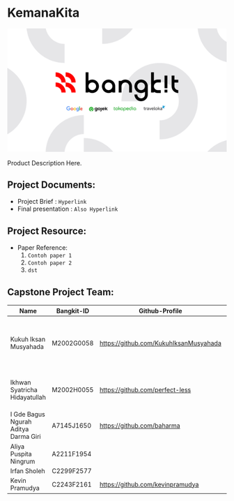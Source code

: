 # KemanaKita

<p align="center">
  <img src="https://github.com/perfect-less/KemanaKita/blob/main/bangkit_banner.png">
</p>

Product Description Here.

## Project Documents:
- Project Brief : ```Hyperlink```
- Final presentation : ```Also Hyperlink```

## Project Resource: 
- Paper Reference: 
    1. ```Contoh paper 1```
    2. ```Contoh paper 2```
    3. ```dst```
    

## Capstone Project Team: 
| Name | Bangkit-ID | Github-Profile | Task |
| ------ | ------ | ------ | ------ | 
| Kukuh Iksan Musyahada  | M2002G0058  | https://github.com/KukuhIksanMusyahada | Collecting Dataset, building the model, improving the model |
| Ikhwan Syatricha Hidayatullah  | M2002H0055  | https://github.com/perfect-less | improving the model, build inference |
| I Gde Bagus Ngurah Aditya Darma Giri | A7145J1650  | https://github.com/baharma |  |
| Aliya Puspita Ningrum | A2211F1954 |  |  |
| Irfan Sholeh | C2299F2577 |  |  |
| Kevin Pramudya  | C2243F2161 | https://github.com/kevinpramudya |  |
